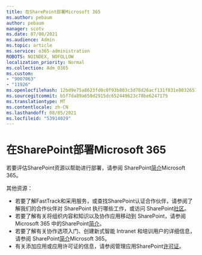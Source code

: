 ```yaml
---
title: 在SharePoint部署Microsoft 365
ms.author: pebaum
author: pebaum
manager: scotv
ms.date: 07/08/2021
ms.audience: Admin
ms.topic: article
ms.service: o365-administration
ROBOTS: NOINDEX, NOFOLLOW
localization_priority: Normal
ms.collection: Adm_O365
ms.custom:
- "9007063"
- "11926"
ms.openlocfilehash: 12bd9e75a8623fd0c0f93b803c3d78d26acf131f831e8032651461fe80914c57
ms.sourcegitcommit: b5f7da89a650d2915dc652449623c78be6247175
ms.translationtype: MT
ms.contentlocale: zh-CN
ms.lasthandoff: 08/05/2021
ms.locfileid: "53914029"
---
```

# <a name="deploy-sharepoint-in-microsoft-365"></a>在SharePoint部署Microsoft 365

若要评估SharePoint资源以帮助进行部署，请参阅 SharePoint[简介](/sharepoint/introduction)Microsoft 365。 

其他资源： 

- 若要了解FastTrack和采用服务，或查找SharePoint认证合作伙伴，请参阅了解我们的合作伙伴对 SharePoint 执行哪些工作[](/microsoft-365/sharepoint/sharepoint-partners-sharepoint-support)，或访问 SharePoint[社区](https://techcommunity.microsoft.com/t5/sharepoint/ct-p/SharePoint)。 
- 若要了解有关将组织内容和知识以及协作应用移动到 SharePoint，请参阅 Microsoft 365 中的SharePoint[简介](/sharepoint/introduction#migration)。 
- 若要了解有关协作选项入门、创建新式智能 Intranet 和培训用户的详细信息，请参阅 SharePoint[简介](/sharepoint/introduction#collaboration)Microsoft 365。 
- 有关添加应用或应用许可证的信息，请参阅管理应用SharePoint[许可证](/sharepoint/manage-app-licenses)。 


